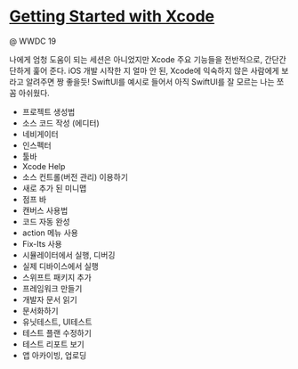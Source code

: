 # [Getting Started with Xcode](https://developer.apple.com/videos/play/wwdc2019/404/)

@ WWDC 19

나에게 엄청 도움이 되는 세션은 아니었지만 Xcode 주요 기능들을 전반적으로, 간단간단하게 훑어 준다. iOS 개발 시작한 지 얼마 안 된, Xcode에 익숙하지 않은 사람에게 보라고 알려주면 짱 좋을듯! SwiftUI를 예시로 들어서 아직 SwiftUI를 잘 모르는 나는 쪼꼼 아쉬웠다.



* 프로젝트 생성법
* 소스 코드 작성 (에디터)
* 네비게이터
* 인스펙터
* 툴바
* Xcode Help
* 소스 컨트롤(버전 관리) 이용하기
* 새로 추가 된 미니맵
* 점프 바
* 캔버스 사용법
* 코드 자동 완성
* action 메뉴 사용
* Fix-Its 사용
* 시뮬레이터에서 실행, 디버깅
* 실제 디바이스에서 실행
* 스위프트 패키지 추가
* 프레임워크 만들기
* 개발자 문서 읽기
* 문서화하기
* 유닛테스트, UI테스트
* 테스트 플랜 수정하기
* 테스트 리포트 보기
* 앱 아카이빙, 업로딩